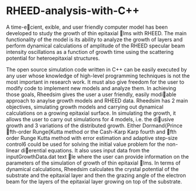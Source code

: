 # RHEED-analysis-with-C++

A time-ecient, 
exible, and user friendly computer model has been developed to study the growth
of thin epitaxial lms with RHEED. The main functionality of the model is its ability to analyze the
growth of layers and perform dynamical calculations of amplitude of the RHEED specular beam intensity
oscillations as a function of growth time using the scattering potential for heteroepitaxial structures.

The open source simulation code written in C++ can be easily executed by any user whose knowledge
of high-level programming techniques is not the most important in research work. It must also give freedom
for the user to modify code to implement new models and analyze them. In achieving those goals, Rheedsim
gives the user a user friendly, easily modiable approach to anaylse growth models and RHEED data.
Rheedsim has 2 main objectives, simulating growth models and carrying out dynamical calculations
on a growing epitaxial surface. In simulating the growth, it allows the user to carry out simulations for
4 models, i.e. the diusive growth and 3 variations of the distributed growth. Either Dormand{Prince
fth-order Runge{Kutta method or the Cash-Karp Karp fourth and fth order Runge Kutta method with
error estimation and adaptive step-size control6 could be used for solving the initial value problem for the
non-linear dierential equations. It also uses input data from the inputGrowthData.dat text le where the
user can provide information on the parameters of the simulation of growth of thin epitaxial lms.
In terms of dynamical calculations, Rheedsim calculates the crystal potential of the substrate and the
epitaxial layer and then the grazing angle of the electron beam for the layers of the epitaxial layer growing
on top of the substrate.


